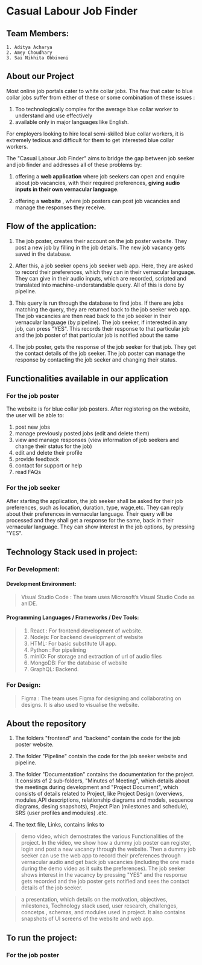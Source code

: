 # Casual Labour Job Finder

## Team Members: 

    1. Aditya Acharya
    2. Amey Choudhary
    3. Sai Nikhita Obbineni

## About our Project

Most online job portals cater to white collar jobs. The few that cater to blue collar jobs suffer from either of these or some combination of these issues :
1. Too technologically complex for the average blue collar worker to understand and use effectively 
2. available only in major languages like English. 


For employers looking to hire local semi-skilled blue collar workers, it is extremely tedious and difficult for them to get interested blue collar workers.


The "Casual Labour Job Finder" aims to bridge the gap between job seeker and job finder and addresses all of these problems by:

1. offering a **web application** where job seekers can open and enquire about job vacancies, with their required preferences, **giving audio inputs in their own vernacular language**.

2. offering a **website** , where job posters can post job vacancies and manage the responses they receive.

## Flow of the application:

1. The job poster, creates their account on the job poster website. They post a new job by filling in the job details. The new job vacancy gets saved in the database.

2. After this, a job seeker opens job seeker web app. Here, they are asked to record their preferences, which they can in their vernacular language. They can give in their audio inputs, which are recorded, scripted and translated into machine-understandable query. All of this is done by pipeline.

3. This query is run through the database to find jobs. If there are jobs matching the query, they are returned back to the job seeker web app. The job vacancies are then read back to the job seeker in their vernacular language (by pipeline). The job seeker, if interested in any job, can press "YES". This records their response to that particular job and the job poster of that particular job is notified about the same

4. The job poster, gets the response of the job seeker for that job. They get the contact details of the job seeker. The job poster can manage the response by contacting the job seeker and changing their status.

## Functionalities available in our application

### For the job poster

The website is for blue collar job posters. After registering on the website, the user
will be able to:
1. post new jobs
2. manage previously posted jobs (edit and delete them)
3. view and manage responses (view information of job seekers and change
their status for the job)
4. edit and delete their profile
5. provide feedback
6. contact for support or help
7. read FAQs


### For the job seeker

After starting the application, the job seeker shall be asked for their job preferences, such as location, duration, type, wage,etc. They can reply about their preferences in vernacular language. Their query will be processed and they shall get a response for the same, back in their vernacular language. They can show interest in the job
options, by pressing "YES".

## Technology Stack used in project:

### For Development:

#### Development Environment:
> Visual Studio Code : The team uses Microsoft’s Visual Studio Code as anIDE.

#### Programming Languages / Frameworks / Dev Tools:
> 1. React : For frontend development of website.
> 2. Nodejs: For backend development of website
> 3. HTML: For basic substitute UI app.
> 4. Python : For pipelining
> 5. minIO: For storage and extraction of url of audio files
> 6. MongoDB: For the database of website
> 7. GraphQL: Backend.

### For Design:
> Figma : The team uses Figma for designing and collaborating on designs. It is also used to visualise the website.

## About the repository

1. The folders "frontend" and "backend" contain the code for the job poster website.

2. The folder "Pipeline" contain the code for the job seeker website and pipeline.

3. The folder "Documentation" contains the documentation for the project. It consists of 2 sub-folders, "Minutes of Meeting", which details about the meetings during development and "Project Document", which consists of details related to Project, like Project Design (overviews, modules,API descriptions, relationship diagrams and models, sequence diagrams, desing snapshots), Project Plan (milestones and schedule), SRS (user profiles and modules) .etc.

4. The text file, Links, contains links to 

> demo video, which demostrates the various Functionalities of the project. In the video, we show how a dummy job poster can register, login and post a new vacancy through the website. Then a dummy job seeker can use the web app to record their preferences through vernacular audio and get back job vacancies (including the one made during the demo video as it suits the preferences). The job seeker shows interest in the vacancy by pressing "YES" and the response gets recorded and the job poster gets notified and sees the contact details of the job seeker.

> a presentation, which details on the motivation, objectives, milestones, Technology stack used, user research, challenges, concetps , schemas, and modules used in project. It also contains snapshots of UI screens of the website and web app.

## To run the project:

### For the job poster

